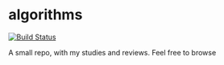 # algorithms

[![Build Status](https://travis-ci.org/gustavovnicius/algorithms.svg?branch=master)](https://travis-ci.org/gustavovnicius/algorithms)

A small repo, with my studies and reviews. Feel free to browse
